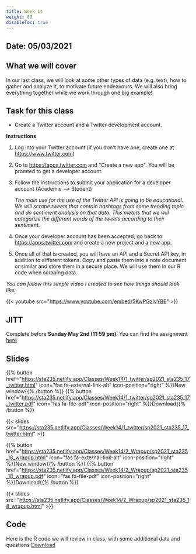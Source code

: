 ```yaml
---
title: Week 14
weight: 80
disableToc: true
---
```


## Date: 05/03/2021

## What we will cover

In our last class, we will look at some other types of data (e.g. text), how to gather and analyze it, to motivate future endeavours. We will also bring everything together while we work through one big example!

## Task for this class

- Create a Twitter account and a Twitter development account.

**Instructions**

1) Log into your Twitter account (if you don't have one, create one at https://www.twitter.com)

2) Go to https://apps.twitter.com and "Create a new app". You will be promted to get a developer account.

3) Follow the instructions to submit your application for a developer account (Academic --> Student)

	*The main use for the use of the Twitter API is going to be educational. We will scrape tweets that contain hashtags from some trending topic and do sentiment analysis on that data. This means that we will categorize the different words of the tweets according to their sentiment.*

4) Once your developer account has been accepted, go back to https://apps.twitter.com and create a new project and a new app.

5) Once all of that is created, you will have an API and a Secret API key, in addition to different tokens. Copy and paste them into a note document or similar and store them in a secure place. We will use them in our R code when scraping data.

*You can follow this simple video I created to see how things should look like:*

{{< youtube src="https://www.youtube.com/embed/5KwPGzlvYBE" >}}


## JITT 

Complete before **Sunday May 2nd (11:59 pm)**. You can find the assignment <a onclick="ga('send', 'event', 'External-Link','click','JITT11','0','Link');" href="https://forms.gle/HwbnpjNKFZVNb5iK6" target="_blank">here</a>

## Slides

{{% button href="https://sta235.netlify.app/Classes/Week14/1_twitter/sp2021_sta235_17_twitter.html" icon="fas fa-external-link-alt" icon-position="right" %}}New window{{% /button %}} {{% button href="https://sta235.netlify.app/Classes/Week14/1_twitter/sp2021_sta235_17_twitter.pdf" icon="fas fa-file-pdf" icon-position="right" %}}Download{{% /button %}} 

{{< slides src="https://sta235.netlify.app/Classes/Week14/1_twitter/sp2021_sta235_17_twitter.html" >}}

{{% button href="https://sta235.netlify.app/Classes/Week14/2_Wrapup/sp2021_sta235_18_wrapup.html" icon="fas fa-external-link-alt" icon-position="right" %}}New window{{% /button %}} {{% button href="https://sta235.netlify.app/Classes/Week14/2_Wrapup/sp2021_sta235_18_wrapup.pdf" icon="fas fa-file-pdf" icon-position="right" %}}Download{{% /button %}} 

{{< slides src="https://sta235.netlify.app/Classes/Week14/2_Wrapup/sp2021_sta235_18_wrapup.html" >}}

## Code

Here is the R code we will review in class, with some additional data and questions <a onclick="ga('send', 'event', 'External-Link','click','code14','0','Link');" href="https://raw.githubusercontent.com/maibennett/sta235/main/exampleSite/content/Classes/Week14/code/sp2021_sta235_17_twitter.R" target="_blank" class="btn btn-default">Download<i class="fas fa-code"></i></a>